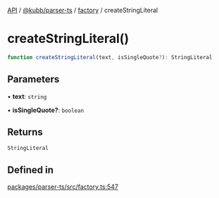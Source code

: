 [API](../../../../../packages.md) / [@kubb/parser-ts](../../../index.md) / [factory](../index.md) / createStringLiteral

# createStringLiteral()

```ts
function createStringLiteral(text, isSingleQuote?): StringLiteral
```

## Parameters

• **text**: `string`

• **isSingleQuote?**: `boolean`

## Returns

`StringLiteral`

## Defined in

[packages/parser-ts/src/factory.ts:547](https://github.com/kubb-project/kubb/blob/7f30045af96d8c89b6cda0a30f7535f095a0cb45/packages/parser-ts/src/factory.ts#L547)
